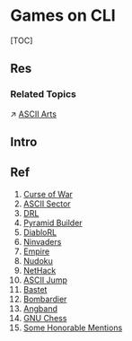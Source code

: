 # Games on CLI

[TOC]



## Res
### Related Topics
↗ [ASCII Arts](../../🥷🏼%20Operating%20Systems%20&%20Kernels%20(Engineering%20Part)/🪪%20Open%20Source%20(Free%20Software)%20Spirits%20&%20Software%20License/📌%20Awesome%20Open%20Source%20CLI%20Software/ASCII%20Arts.md)



## Intro


## Ref
[Top 10 Command Line Games For Linux]: https://itsfoss.com/best-command-line-games-linux/

[12 Amazing Terminal Based Games for Linux Enthusiasts]: https://www.tecmint.com/best-linux-terminal-console-games/

[👍 Best ASCII Games for Linux That are Insanely Good]: https://itsfoss.com/best-ascii-games/
1. [Curse of War](https://itsfoss.com/best-ascii-games/#1-curse-of-war)
2. [ASCII Sector](https://itsfoss.com/best-ascii-games/#2-ascii-sector)
3. [DRL](https://itsfoss.com/best-ascii-games/#3-drl)
4. [Pyramid Builder](https://itsfoss.com/best-ascii-games/#4-pyramid-builder)
5. [DiabloRL](https://itsfoss.com/best-ascii-games/#5-diablorl)
6. [Ninvaders](https://itsfoss.com/best-ascii-games/#6-ninvaders)
7. [Empire](https://itsfoss.com/best-ascii-games/#7-empire)
8. [Nudoku](https://itsfoss.com/best-ascii-games/#8-nudoku)
9. [NetHack](https://itsfoss.com/best-ascii-games/#9-nethack)
10. [ASCII Jump](https://itsfoss.com/best-ascii-games/#10-ascii-jump)
11. [Bastet](https://itsfoss.com/best-ascii-games/#11-bastet)
12. [Bombardier](https://itsfoss.com/best-ascii-games/#12-bombardier)
13. [Angband](https://itsfoss.com/best-ascii-games/#13-angband)
14. [GNU Chess](https://itsfoss.com/best-ascii-games/#14-gnu-chess)
15. [Some Honorable Mentions](https://itsfoss.com/best-ascii-games/#some-honorable-mentions)
